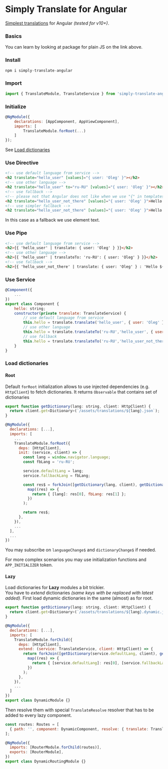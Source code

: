 # Simply Translate for Angular

[Simplest translations](https://www.npmjs.com/package/simply-translate) for Angular _(tested for v10+)_.

### Basics

You can learn by looking at package for plain JS on the link above.

### Install

```javascript
npm i simply-translate-angular
```

### Import

```javascript
import { TranslateModule, TranslateService } from 'simply-translate-angular';
```

### Initialize
```javascript
@NgModule({
    declarations: [AppComponent, AppViewComponent],
    imports: [
        TranslateModule.forRoot(...)
    ]
});
```
See [Load dictionaries](#Load-dictionaries)   

### Use Directive

```html
<!-- use default language from service -->
<h2 translate="hello_user" [values]="{ user: 'Oleg' }"></h2>
<!-- use other language -->
<h2 translate="hello_user" to="ru-RU" [values]="{ user: 'Oleg' }"></h2>
<!-- use fallback -->
<!-- please not that Angular does not like when we use "{" in templates so tou need to replace it with $&#123; (optionally closing bracket with $&#125;) or escape it somehow :) -->
<h2 translate="hello_user_not_there" [values]="{ user: 'Oleg' }">Hello $&#123;user}</h2>
<!-- use simpler fallback -->
<h2 translate="hello_user_not_there" [values]="{ user: 'Oleg' }">Hello user</h2>
```
In this case as a fallback we use element text.

### Use Pipe

```html
<!-- use default language from service -->
<h2>{{ 'hello_user' | translate: { user: 'Oleg' } }}</h2>
<!-- use other language -->
<h2>{{ 'hello_user' | translateTo: 'ru-RU': { user: 'Oleg' } }}</h2>
<!-- use fallback -->
<h2>{{ 'hello_user_not_there' | translate: { user: 'Oleg' } : 'Hello ${user}'}}</h2>
```

### Use Service

```javascript
@Component({
    ...
})
export class Component {
    hello: string;
    constructor(private translate: TranslateService) {
        // use default language from service
        this.hello = translate.translate('hello_user', { user: 'Oleg' })
        // use other language
        this.hello = translate.translateTo('ru-RU','hello_user', { user: 'Oleg' })
        // use fallback
        this.hello = translate.translateTo('ru-RU','hello_user_not_there', { user: 'Oleg' }, 'Hello ${user}')
    }
}
```

### Load dictionaries
#### Root
Default `forRoot` initialization allows to use injected dependencies (e.g. `HttpClient`) to fetch dictionaries. It returns `Observable` that contains set of dictionaries
```javascript
export function getDictionary(lang: string, client: HttpClient) {
  return client.get<Dictionary>(`/assets/translations/${lang}.json`);
}

@NgModule({
  declarations: [...],
  imports: [
    ...
    TranslateModule.forRoot({
      deps: [HttpClient],
      init: (service, client) => {
        const lang = window.navigator.language;
        const fbLang = 'ru-RU';

        service.defaultLang = lang;
        service.fallbackLang = fbLang;

        const res$ = forkJoin([getDictionary(lang, client), getDictionary(fbLang, client)]).pipe(
          map((res) => {
            return { [lang]: res[0], fbLang: res[1] };
          })
        );

        return res$;
      },
    }),
    ...
  ],
  ...
})
```
You may subscribe on `languageChange$` and `dictionaryChange$` if needed.  

For more complex scenarios you may use initialization functions and `APP_INITIALIZER` token.  

#### Lazy
Load dictionaries for **Lazy** modules a bit trickier.   
You have to *extend* dictionaries *(same keys with be replaced with latest added)*.
First load dynamic dictionaries in the same (almost) as for root.
```javascript
export function getDictionary(lang: string, client: HttpClient) {
  return client.get<Dictionary>(`/assets/translations/${lang}.dynamic.json`);
}

@NgModule({
  declarations: [...],
  imports: [
    TranslateModule.forChild({
      deps: [HttpClient],
      extend: (service: TranslateService, client: HttpClient) => {
        return forkJoin([getDictionary(service.defaultLang, client), getDictionary(service.fallbackLang, client)]).pipe(
          map((res) => {
            return { [service.defaultLang]: res[0], [service.fallbackLang]: res[1] };
          })
        );
      },
    }),
    ...
  ]
})
export class DynamicModule {}
```
Then resolve them with special `TranslateResolve` resolver that has to be added to every lazy component.
```javascript
const routes: Routes = [
  { path: '', component: DynamicComponent, resolve: { translate: TranslateResolve } },
];

@NgModule({
  imports: [RouterModule.forChild(routes)],
  exports: [RouterModule],
})
export class DynamicRoutingModule {}
```
